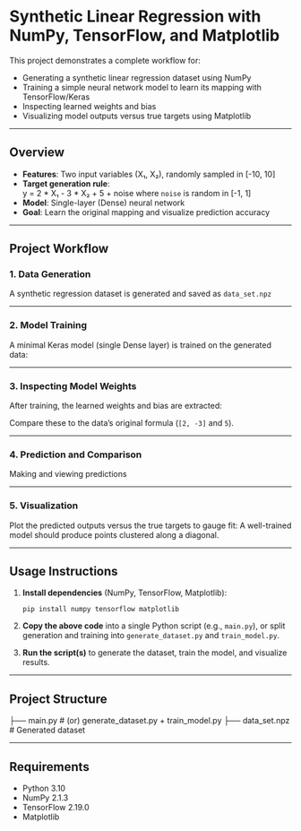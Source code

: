 # Synthetic Linear Regression with NumPy, TensorFlow, and Matplotlib

This project demonstrates a complete workflow for:
- Generating a synthetic linear regression dataset using NumPy
- Training a simple neural network model to learn its mapping with TensorFlow/Keras
- Inspecting learned weights and bias
- Visualizing model outputs versus true targets using Matplotlib

---

## Overview

- **Features**: Two input variables (X₁, X₂), randomly sampled in [-10, 10]
- **Target generation rule**:  
y = 2 * X₁ - 3 * X₂ + 5 + noise
where `noise` is random in [-1, 1]
- **Model**: Single-layer (Dense) neural network
- **Goal**: Learn the original mapping and visualize prediction accuracy

---

## Project Workflow

### 1. Data Generation

A synthetic regression dataset is generated and saved as `data_set.npz`


---

### 2. Model Training

A minimal Keras model (single Dense layer) is trained on the generated data:

---

### 3. Inspecting Model Weights

After training, the learned weights and bias are extracted:

Compare these to the data’s original formula (`[2, -3]` and `5`).

---

### 4. Prediction and Comparison

Making and viewing predictions

---

### 5. Visualization

Plot the predicted outputs versus the true targets to gauge fit:
A well-trained model should produce points clustered along a diagonal.

---

## Usage Instructions

1. **Install dependencies** (NumPy, TensorFlow, Matplotlib):
    ```
    pip install numpy tensorflow matplotlib
    ```

2. **Copy the above code** into a single Python script (e.g., `main.py`), or split generation and training into `generate_dataset.py` and `train_model.py`.

3. **Run the script(s)** to generate the dataset, train the model, and visualize results.

---

## Project Structure
├── main.py # (or) generate_dataset.py + train_model.py
├── data_set.npz # Generated dataset

---

## Requirements

- Python 3.10
- NumPy 2.1.3
- TensorFlow 2.19.0
- Matplotlib
